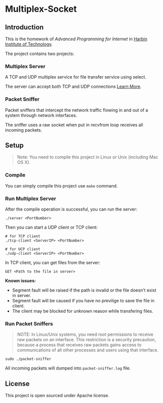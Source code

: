 # Multiplex-Socket

## Introduction

This is the homework of *Advanced Programming for Internet* in [Harbin Institute of Technology](http://www.hit.edu.cn).

The project contains two projects:

### Multiplex Server

A TCP and UDP multiplex service for file transfer service using select.

The server can accept both TCP and UDP connections [Learn More](http://www.binarytides.com/packet-sniffer-code-c-linux/).

### Packet Sniffer

Packet sniffers that intercept the network traffic flowing in and out of a system through network interfaces.

The sniffer uses a raw socket when put in recvfrom loop receives all incoming packets.

## Setup

> Note: You need to compile this project in Linux or Unix (including Mac OS X).

### Compile

You can simply compile this project use `make` command.

### Run Multiplex Server

After the compile operation is successful, you can run the server:

```
./server <PortNumber>
```

Then you can start a UDP client or TCP client:

```
# for TCP client
./tcp-client <ServerIP> <PortNumber>

# for UCP client
./udp-client <ServerIP> <PortNumber>
```

In TCP client, you can get files from the server:

```
GET <Path to the file in server>
```

**Known issues:** 

- Segment fault will be raised if the path is invalid or the file doesn't exist in server.
- Segment fault will be caused if you have no previlige to save the file in client.
- The client may be blocked for unknown reason while transfering files.

### Run Packet Sniffers

> NOTE: In Linux/Unix systems, you need root permissions to receive raw packets on an interface. This restriction is a security precaution, because a process that receives raw packets gains access to communications of all other processes and users using that interface.

```
sudo ./packet-sniffer
```

All incoming packets will dumped into `packet-sniffer.log` file.

## License

This project is open sourced under Apache license.